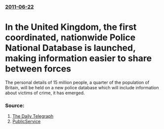 ### [2011-06-22](/news/2011/06/22/index.md)

# In the United Kingdom, the first coordinated, nationwide Police National Database is launched, making information easier to share between forces 

The personal details of 15 million people, a quarter of the population of Britain, will be held on a new police database which will include information about victims of crime, it has emerged.


### Source:

1. [The Daily Telegraph](http://www.telegraph.co.uk/news/uknews/crime/8580657/Quarter-of-UK-population-will-be-on-new-police-database.html)
2. [PublicService](http://www.publicservice.co.uk/news_story.asp?id=16679)
